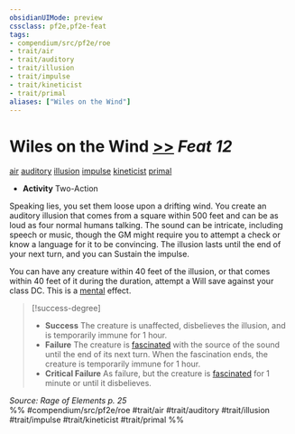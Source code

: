 ```yaml
---
obsidianUIMode: preview
cssclass: pf2e,pf2e-feat
tags:
- compendium/src/pf2e/roe
- trait/air
- trait/auditory
- trait/illusion
- trait/impulse
- trait/kineticist
- trait/primal
aliases: ["Wiles on the Wind"]
---
```

# Wiles on the Wind  [>>](chapter-9-playing-the-game.md#Actions "Two-Action") *Feat 12*  
[air](air.md "Air Energy & Element Trait")  [auditory](auditory.md "Auditory Effect Trait")  [illusion](illusion.md "Illusion School Trait")  [impulse](impulse-roe.md "Impulse Action & Ability Trait")  [kineticist](kineticist-roe.md "Kineticist Class Trait")  [primal](primal.md "Primal Tradition Trait")  

- **Activity** Two-Action

Speaking lies, you set them loose upon a drifting wind. You create an auditory illusion that comes from a square within 500 feet and can be as loud as four normal humans talking. The sound can be intricate, including speech or music, though the GM might require you to attempt a check or know a language for it to be convincing. The illusion lasts until the end of your next turn, and you can Sustain the impulse.

You can have any creature within 40 feet of the illusion, or that comes within 40 feet of it during the duration, attempt a Will save against your class DC. This is a [mental](mental.md "Mental Effect Trait") effect.

> [!success-degree] 
> - **Success** The creature is unaffected, disbelieves the illusion, and is temporarily immune for 1 hour.
> - **Failure** The creature is [fascinated](conditions.md#Fascinated) with the source of the sound until the end of its next turn. When the fascination ends, the creature is temporarily immune for 1 hour.
> - **Critical Failure** As failure, but the creature is [fascinated](conditions.md#Fascinated) for 1 minute or until it disbelieves.

*Source: Rage of Elements p. 25*  
%% #compendium/src/pf2e/roe #trait/air #trait/auditory #trait/illusion #trait/impulse #trait/kineticist #trait/primal %%